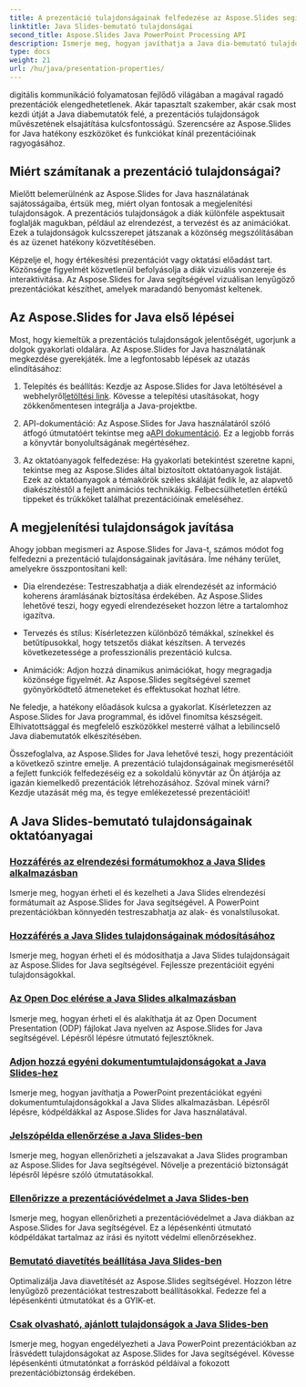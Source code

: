 ```yaml
---
title: A prezentáció tulajdonságainak felfedezése az Aspose.Slides segítségével
linktitle: Java Slides-bemutató tulajdonságai
second_title: Aspose.Slides Java PowerPoint Processing API
description: Ismerje meg, hogyan javíthatja a Java dia-bemutató tulajdonságait az Aspose.Slides for Java oktatóanyagaival. Fedezz fel tippeket és trükköket a dinamikus prezentációkhoz.
type: docs
weight: 21
url: /hu/java/presentation-properties/
---
```


digitális kommunikáció folyamatosan fejlődő világában a magával ragadó prezentációk elengedhetetlenek. Akár tapasztalt szakember, akár csak most kezdi útját a Java diabemutatók felé, a prezentációs tulajdonságok művészetének elsajátítása kulcsfontosságú. Szerencsére az Aspose.Slides for Java hatékony eszközöket és funkciókat kínál prezentációinak ragyogásához.

## Miért számítanak a prezentáció tulajdonságai?

Mielőtt belemerülnénk az Aspose.Slides for Java használatának sajátosságaiba, értsük meg, miért olyan fontosak a megjelenítési tulajdonságok. A prezentációs tulajdonságok a diák különféle aspektusait foglalják magukban, például az elrendezést, a tervezést és az animációkat. Ezek a tulajdonságok kulcsszerepet játszanak a közönség megszólításában és az üzenet hatékony közvetítésében.

Képzelje el, hogy értékesítési prezentációt vagy oktatási előadást tart. Közönsége figyelmét közvetlenül befolyásolja a diák vizuális vonzereje és interaktivitása. Az Aspose.Slides for Java segítségével vizuálisan lenyűgöző prezentációkat készíthet, amelyek maradandó benyomást keltenek.

## Az Aspose.Slides for Java első lépései

Most, hogy kiemeltük a prezentációs tulajdonságok jelentőségét, ugorjunk a dolgok gyakorlati oldalára. Az Aspose.Slides for Java használatának megkezdése gyerekjáték. Íme a legfontosabb lépések az utazás elindításához:

1.  Telepítés és beállítás: Kezdje az Aspose.Slides for Java letöltésével a webhelyről[letöltési link](https://releases.aspose.com/slides/java/). Kövesse a telepítési utasításokat, hogy zökkenőmentesen integrálja a Java-projektbe.

2.  API-dokumentáció: Az Aspose.Slides for Java használatáról szóló átfogó útmutatóért tekintse meg a[API dokumentáció](https://reference.aspose.com/slides/java/). Ez a legjobb forrás a könyvtár bonyolultságának megértéséhez.

3. Az oktatóanyagok felfedezése: Ha gyakorlati betekintést szeretne kapni, tekintse meg az Aspose.Slides által biztosított oktatóanyagok listáját. Ezek az oktatóanyagok a témakörök széles skáláját fedik le, az alapvető diakészítéstől a fejlett animációs technikákig. Felbecsülhetetlen értékű tippeket és trükköket találhat prezentációinak emeléséhez.

## A megjelenítési tulajdonságok javítása

Ahogy jobban megismeri az Aspose.Slides for Java-t, számos módot fog felfedezni a prezentáció tulajdonságainak javítására. Íme néhány terület, amelyekre összpontosítani kell:

- Dia elrendezése: Testreszabhatja a diák elrendezését az információ koherens áramlásának biztosítása érdekében. Az Aspose.Slides lehetővé teszi, hogy egyedi elrendezéseket hozzon létre a tartalomhoz igazítva.

- Tervezés és stílus: Kísérletezzen különböző témákkal, színekkel és betűtípusokkal, hogy tetszetős diákat készítsen. A tervezés következetessége a professzionális prezentáció kulcsa.

- Animációk: Adjon hozzá dinamikus animációkat, hogy megragadja közönsége figyelmét. Az Aspose.Slides segítségével szemet gyönyörködtető átmeneteket és effektusokat hozhat létre.

Ne feledje, a hatékony előadások kulcsa a gyakorlat. Kísérletezzen az Aspose.Slides for Java programmal, és idővel finomítsa készségeit. Elhivatottsággal és megfelelő eszközökkel mesterré válhat a lebilincselő Java diabemutatók elkészítésében.

Összefoglalva, az Aspose.Slides for Java lehetővé teszi, hogy prezentációit a következő szintre emelje. A prezentáció tulajdonságainak megismerésétől a fejlett funkciók felfedezéséig ez a sokoldalú könyvtár az Ön átjárója az igazán kiemelkedő prezentációk létrehozásához. Szóval minek várni? Kezdje utazását még ma, és tegye emlékezetessé prezentációit!

## A Java Slides-bemutató tulajdonságainak oktatóanyagai
### [Hozzáférés az elrendezési formátumokhoz a Java Slides alkalmazásban](./access-layout-formats-in-java-slides/)
Ismerje meg, hogyan érheti el és kezelheti a Java Slides elrendezési formátumait az Aspose.Slides for Java segítségével. A PowerPoint prezentációkban könnyedén testreszabhatja az alak- és vonalstílusokat.
### [Hozzáférés a Java Slides tulajdonságainak módosításához](./access-modifying-properties-in-java-slides/)
Ismerje meg, hogyan érheti el és módosíthatja a Java Slides tulajdonságait az Aspose.Slides for Java segítségével. Fejlessze prezentációit egyéni tulajdonságokkal.
### [Az Open Doc elérése a Java Slides alkalmazásban](./access-open-doc-in-java-slides/)
Ismerje meg, hogyan érheti el és alakíthatja át az Open Document Presentation (ODP) fájlokat Java nyelven az Aspose.Slides for Java segítségével. Lépésről lépésre útmutató fejlesztőknek.
### [Adjon hozzá egyéni dokumentumtulajdonságokat a Java Slides-hez](./add-custom-document-properties-in-java-slides/)
Ismerje meg, hogyan javíthatja a PowerPoint prezentációkat egyéni dokumentumtulajdonságokkal a Java Slides alkalmazásban. Lépésről lépésre, kódpéldákkal az Aspose.Slides for Java használatával.
### [Jelszópélda ellenőrzése a Java Slides-ben](./check-password-example-in-java-slides/)
Ismerje meg, hogyan ellenőrizheti a jelszavakat a Java Slides programban az Aspose.Slides for Java segítségével. Növelje a prezentáció biztonságát lépésről lépésre szóló útmutatásokkal.
### [Ellenőrizze a prezentációvédelmet a Java Slides-ben](./check-presentation-protection-in-java-slides/)
Ismerje meg, hogyan ellenőrizheti a prezentációvédelmet a Java diákban az Aspose.Slides for Java segítségével. Ez a lépésenkénti útmutató kódpéldákat tartalmaz az írási és nyitott védelmi ellenőrzésekhez.
### [Bemutató diavetítés beállítása Java Slides-ben](./presentation-slide-show-setup-in-java-slides/)
Optimalizálja Java diavetítését az Aspose.Slides segítségével. Hozzon létre lenyűgöző prezentációkat testreszabott beállításokkal. Fedezze fel a lépésenkénti útmutatókat és a GYIK-et.
### [Csak olvasható, ajánlott tulajdonságok a Java Slides-ben](./read-only-recommended-properties-in-java-slides/)
Ismerje meg, hogyan engedélyezheti a Java PowerPoint prezentációkban az Írásvédett tulajdonságokat az Aspose.Slides for Java segítségével. Kövesse lépésenkénti útmutatónkat a forráskód példáival a fokozott prezentációbiztonság érdekében.